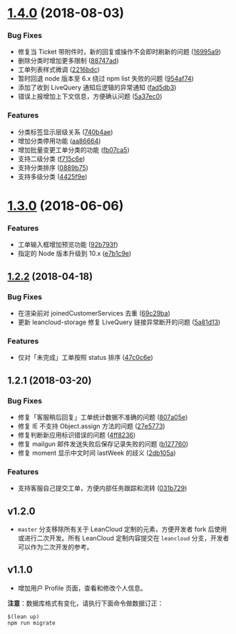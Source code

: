 <a name="1.4.0"></a>
# [1.4.0](https://github.com/leancloud/ticket/compare/v1.3.0...v1.4.0) (2018-08-03)


### Bug Fixes

* 修复当 Ticket 带附件时，新的回复或操作不会即时刷新的问题 ([16995a9](https://github.com/leancloud/ticket/commit/16995a9))
* 删除分类时增加更多限制 ([88747ad](https://github.com/leancloud/ticket/commit/88747ad))
* 工单列表样式微调 ([2216bdc](https://github.com/leancloud/ticket/commit/2216bdc))
* 暂时回退 node 版本至 6.x 绕过 npm list 失败的问题 ([954af74](https://github.com/leancloud/ticket/commit/954af74))
* 添加了收到 LiveQuery 通知后逻辑的异常通知 ([fad5db3](https://github.com/leancloud/ticket/commit/fad5db3))
* 错误上报增加上下文信息，方便确认问题 ([5a37ec0](https://github.com/leancloud/ticket/commit/5a37ec0))


### Features

* 分类标签显示层级关系 ([740b4ae](https://github.com/leancloud/ticket/commit/740b4ae))
* 增加分类停用功能 ([aa86664](https://github.com/leancloud/ticket/commit/aa86664))
* 增加批量变更工单分类的功能 ([fb07ca5](https://github.com/leancloud/ticket/commit/fb07ca5))
* 支持二级分类 ([f715c6e](https://github.com/leancloud/ticket/commit/f715c6e))
* 支持分类排序 ([0889b75](https://github.com/leancloud/ticket/commit/0889b75))
* 支持多级分类 ([4425f9e](https://github.com/leancloud/ticket/commit/4425f9e))



<a name="1.3.0"></a>
# [1.3.0](https://github.com/leancloud/ticket/compare/v1.2.2...v1.3.0) (2018-06-06)


### Features

* 工单输入框增加预览功能 ([92b793f](https://github.com/leancloud/ticket/commit/92b793f))
* 指定的 Node 版本升级到 10.x ([e7b1c9e](https://github.com/leancloud/ticket/commit/e7b1c9e))



<a name="1.2.2"></a>
## [1.2.2](https://github.com/leancloud/ticket/compare/v1.2.1...v1.2.2) (2018-04-18)


### Bug Fixes

* 在渲染前对 joinedCustomerServices 去重 ([69c29ba](https://github.com/leancloud/ticket/commit/69c29ba))
* 更新 leancloud-storage 修复 LiveQuery 链接异常断开的问题 ([5a81d13](https://github.com/leancloud/ticket/commit/5a81d13))


### Features

* 仅对「未完成」工单按照 status 排序 ([47c0c6e](https://github.com/leancloud/ticket/commit/47c0c6e))



<a name="1.2.1"></a>
## 1.2.1 (2018-03-20)


### Bug Fixes

* 修复「客服稍后回复」工单统计数据不准确的问题 ([807a05e](https://github.com/leancloud/ticket/commit/807a05e))
* 修复 IE 不支持 Object.assign 方法的问题 ([27e5773](https://github.com/leancloud/ticket/commit/27e5773))
* 修复判断新应用标识错误的问题 ([4ff8236](https://github.com/leancloud/ticket/commit/4ff8236))
* 修复 mailgun 邮件发送失败后保存记录失败的问题 ([b127760](https://github.com/leancloud/ticket/commit/b127760))
* 修复 moment 显示中文时间 lastWeek 的歧义 ([2db105a](https://github.com/leancloud/ticket/commit/2db105a))


### Features

* 支持客服自己提交工单，方便内部任务跟踪和流转 ([031b729](https://github.com/leancloud/ticket/commit/031b729))


## v1.2.0
* `master` 分支移除所有关于 LeanCloud 定制的元素，方便开发者 fork 后使用或进行二次开发。所有 LeanCloud 定制内容提交在 `leancloud` 分支，开发者可以作为二次开发的参考。

## v1.1.0

* 增加用户 Profile 页面，查看和修改个人信息。

**注意**：数据库格式有变化，请执行下面命令做数据订正：

```
$(lean up)
npm run migrate
```

